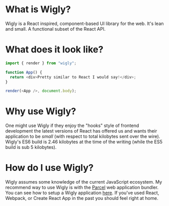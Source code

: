 # What is Wigly?

Wigly is a React inspired, component-based UI library for the web. It's lean and small. A functional subset of the React API.

# What does it look like?

```javascript
import { render } from "wigly";

function App() {
  return <div>Pretty similar to React I would say!</div>;
}

render(<App />, document.body);
```

# Why use Wigly?

One might use Wigly if they enjoy the "hooks" style of frontend development the latest versions of React has offered us and wants their application to be _small_ (with respect to total kilobytes sent over the wire). Wigly's ES6 build is 2.46 kilobytes at the time of the writing (while the ES5 build is sub 5 kilobytes).

# How do I use Wigly?

Wigly assumes some knowledge of the current JavaScript ecosystem. My recommend way to use Wigly is with the [Parcel](https://parceljs.org/) web application bundler. You can see how to setup a Wigly application [here](SETUP.md). If you've used React, Webpack, or Create React App in the past you should feel right at home.
